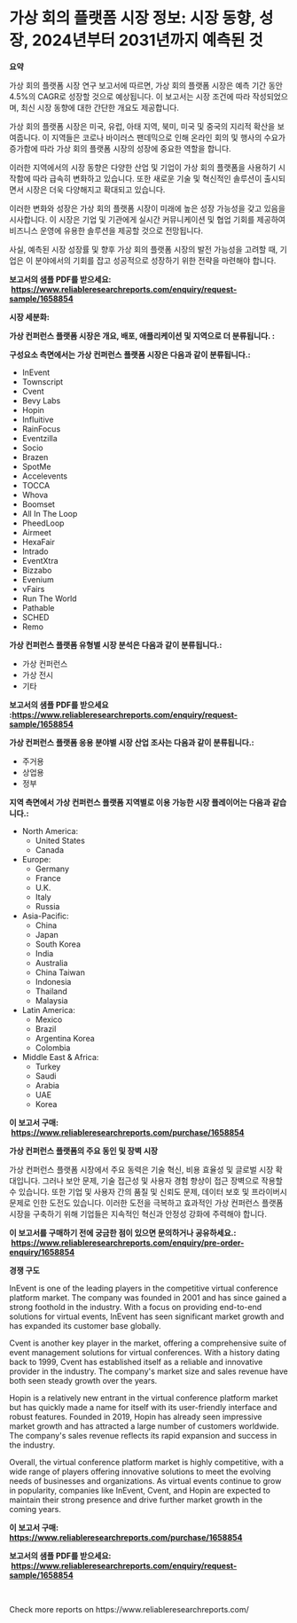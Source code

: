 <p><h1>가상 회의 플랫폼 시장 정보: 시장 동향, 성장, 2024년부터 2031년까지 예측된 것</h1></p><p><strong>요약</strong></p>
<p><p>가상 회의 플랫폼 시장 연구 보고서에 따르면, 가상 회의 플랫폼 시장은 예측 기간 동안 4.5%의 CAGR로 성장할 것으로 예상됩니다. 이 보고서는 시장 조건에 따라 작성되었으며, 최신 시장 동향에 대한 간단한 개요도 제공합니다.</p><p>가상 회의 플랫폼 시장은 미국, 유럽, 아태 지역, 북미, 미국 및 중국의 지리적 확산을 보여줍니다. 이 지역들은 코로나 바이러스 팬데믹으로 인해 온라인 회의 및 행사의 수요가 증가함에 따라 가상 회의 플랫폼 시장의 성장에 중요한 역할을 합니다.</p><p>이러한 지역에서의 시장 동향은 다양한 산업 및 기업이 가상 회의 플랫폼을 사용하기 시작함에 따라 급속히 변화하고 있습니다. 또한 새로운 기술 및 혁신적인 솔루션이 출시되면서 시장은 더욱 다양해지고 확대되고 있습니다.</p><p>이러한 변화와 성장은 가상 회의 플랫폼 시장이 미래에 높은 성장 가능성을 갖고 있음을 시사합니다. 이 시장은 기업 및 기관에게 실시간 커뮤니케이션 및 협업 기회를 제공하여 비즈니스 운영에 유용한 솔루션을 제공할 것으로 전망됩니다.</p><p>사실, 예측된 시장 성장률 및 향후 가상 회의 플랫폼 시장의 발전 가능성을 고려할 때, 기업은 이 분야에서의 기회를 잡고 성공적으로 성장하기 위한 전략을 마련해야 합니다.</p></p>
<p><strong>보고서의 샘플 PDF를 받으세요: &nbsp;<a href="https://www.reliableresearchreports.com/enquiry/request-sample/1658854">https://www.reliableresearchreports.com/enquiry/request-sample/1658854</a></strong></p>
<p><strong>시장 세분화:</strong></p>
<p><strong> 가상 컨퍼런스 플랫폼 시장은 개요, 배포, 애플리케이션 및 지역으로 더 분류됩니다. :</strong></p>
<p><strong>구성요소 측면에서는 가상 컨퍼런스 플랫폼 시장은 다음과 같이 분류됩니다.:</strong></p>
<p><ul><li>InEvent</li><li>Townscript</li><li>Cvent</li><li>Bevy Labs</li><li>Hopin</li><li>Influitive</li><li>RainFocus</li><li>Eventzilla</li><li>Socio</li><li>Brazen</li><li>SpotMe</li><li>Accelevents</li><li>TOCCA</li><li>Whova</li><li>Boomset</li><li>All In The Loop</li><li>PheedLoop</li><li>Airmeet</li><li>HexaFair</li><li>Intrado</li><li>EventXtra</li><li>Bizzabo</li><li>Evenium</li><li>vFairs</li><li>Run The World</li><li>Pathable</li><li>SCHED</li><li>Remo</li></ul></p>
<p><strong> 가상 컨퍼런스 플랫폼 유형별 시장 분석은 다음과 같이 분류됩니다.:</strong></p>
<p><ul><li>가상 컨퍼런스</li><li>가상 전시</li><li>기타</li></ul></p>
<p><strong>보고서의 샘플 PDF를 받으세요 :<a href="https://www.reliableresearchreports.com/enquiry/request-sample/1658854">https://www.reliableresearchreports.com/enquiry/request-sample/1658854</a></strong></p>
<p><strong> 가상 컨퍼런스 플랫폼 응용 분야별 시장 산업 조사는 다음과 같이 분류됩니다.:</strong></p>
<p><ul><li>주거용</li><li>상업용</li><li>정부</li></ul></p>
<p><strong>지역 측면에서 가상 컨퍼런스 플랫폼 지역별로 이용 가능한 시장 플레이어는 다음과 같습니다.:</strong></p>
<p><ul>
    <li>
        North America:
        <ul>
            <li>United States</li>
            <li>Canada</li>
        </ul>
    </li>
    <li>
        Europe:
        <ul>
            <li>Germany</li>
            <li>France</li>
            <li>U.K.</li>
            <li>Italy</li>
            <li>Russia</li>
        </ul>
    </li>
    <li>
        Asia-Pacific:
        <ul>
            <li>China</li>
            <li>Japan</li>
            <li>South Korea</li>
            <li>India</li>
            <li>Australia</li>
            <li>China Taiwan</li>
            <li>Indonesia</li>
            <li>Thailand</li>
            <li>Malaysia</li>
        </ul>
    </li>
    <li>
        Latin America:
        <ul>
            <li>Mexico</li>
            <li>Brazil</li>
            <li>Argentina Korea</li>
            <li>Colombia</li>
        </ul>
    </li>
    <li>
        Middle East & Africa:
        <ul>
            <li>Turkey</li>
            <li>Saudi</li>
            <li>Arabia</li>
            <li>UAE</li>
            <li>Korea</li>
        </ul>
    </li>
    </ul></p>
<p><strong>이 보고서 구매: &nbsp;<a href="https://www.reliableresearchreports.com/purchase/1658854">https://www.reliableresearchreports.com/purchase/1658854</a></strong></p>
<p><strong>가상 컨퍼런스 플랫폼의 주요 동인 및 장벽 시장</strong></p>
<p><p>가상 컨퍼런스 플랫폼 시장에서 주요 동력은 기술 혁신, 비용 효율성 및 글로벌 시장 확대입니다. 그러나 보안 문제, 기술 접근성 및 사용자 경험 향상이 접근 장벽으로 작용할 수 있습니다. 또한 기업 및 사용자 간의 품질 및 신뢰도 문제, 데이터 보호 및 프라이버시 문제로 인한 도전도 있습니다. 이러한 도전을 극복하고 효과적인 가상 컨퍼런스 플랫폼 시장을 구축하기 위해 기업들은 지속적인 혁신과 안정성 강화에 주력해야 합니다.</p></p>
<p><strong>이 보고서를 구매하기 전에 궁금한 점이 있으면 문의하거나 공유하세요.: &nbsp;<a href="https://www.reliableresearchreports.com/enquiry/pre-order-enquiry/1658854">https://www.reliableresearchreports.com/enquiry/pre-order-enquiry/1658854</a></strong></p>
<p><strong>경쟁 구도</strong></p>
<p><p>InEvent is one of the leading players in the competitive virtual conference platform market. The company was founded in 2001 and has since gained a strong foothold in the industry. With a focus on providing end-to-end solutions for virtual events, InEvent has seen significant market growth and has expanded its customer base globally.</p><p>Cvent is another key player in the market, offering a comprehensive suite of event management solutions for virtual conferences. With a history dating back to 1999, Cvent has established itself as a reliable and innovative provider in the industry. The company's market size and sales revenue have both seen steady growth over the years.</p><p>Hopin is a relatively new entrant in the virtual conference platform market but has quickly made a name for itself with its user-friendly interface and robust features. Founded in 2019, Hopin has already seen impressive market growth and has attracted a large number of customers worldwide. The company's sales revenue reflects its rapid expansion and success in the industry.</p><p>Overall, the virtual conference platform market is highly competitive, with a wide range of players offering innovative solutions to meet the evolving needs of businesses and organizations. As virtual events continue to grow in popularity, companies like InEvent, Cvent, and Hopin are expected to maintain their strong presence and drive further market growth in the coming years.</p></p>
<p><strong>이 보고서 구매: &nbsp; <a href="https://www.reliableresearchreports.com/purchase/1658854">https://www.reliableresearchreports.com/purchase/1658854</a></strong></p>
<p><strong>보고서의 샘플 PDF를 받으세요: &nbsp;<a href="https://www.reliableresearchreports.com/enquiry/request-sample/1658854">https://www.reliableresearchreports.com/enquiry/request-sample/1658854</a></strong><strong></strong></p>
<p>&nbsp;</p>
<p>Check more reports on https://www.reliableresearchreports.com/</p>